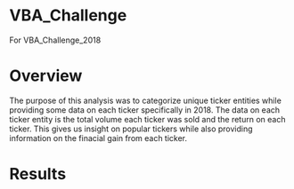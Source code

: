 # VBA_Challenge
For VBA_Challenge_2018
# Overview 
The purpose of this analysis was to categorize unique ticker entities while providing some data on each ticker specifically in 2018. The data on each ticker entity is the total volume each ticker was sold and the return on each ticker. This gives us insight on popular tickers while also providing information on the finacial gain from each ticker. 
# Results 

